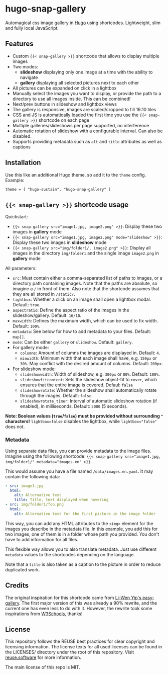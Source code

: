 <!--
  SPDX-FileCopyrightText: 2020 Max Mehl <mail@mehl.mx>
  SPDX-License-Identifier: MIT
-->

# hugo-snap-gallery

Automagical css image gallery in [Hugo](https://gohugo.io/) using shortcodes. Lightweight, slim and fully local JavaScript.

## Features

- Custom `{{< snap-gallery >}}` shortcode that allows to display multiple images
- Two modes:
  - **slideshow** displaying only one image at a time with the ability to navigate
  - **gallery** displaying all selected pictures next to each other
- All pictures can be expanded on click in a lightbox
- Manually select the images you want to display, or provide the path to a directory to use all images inside. This can be combined!
- Next/prev buttons in slideshow and lightbox views
- The gallery is responsive, images are scaled/cropped to fill 16:10 tiles
- CSS and JS is automatically loaded the first time you use the `{{< snap-gallery >}}` shortcode on each page
- Multiple galleries/slideshows per page supported, no interference
- Automatic rotation of slideshow with a configurable interval. Can also be disabled.
- Supports providing metadata such as `alt` and `title` attributes as well as captions


## Installation

Use this like an additional Hugo theme, so add it to the `theme` config. Example:

```
theme = [ "hugo-sustain", "hugo-snap-gallery" ]
```

## `{{< snap-gallery >}}` shortcode usage

Quickstart:

- `{{< snap-gallery src="image1.jpg, image2.png" >}}`: Display these two images in **gallery** mode
- `{{< snap-gallery src="image1.jpg, image2.png" mode="slideshow" >}}`: Display these two images in **slideshow** mode
- `{{< snap-gallery src="img/folder1/, image2.png" >}}`: Display all images in the directory `img/folder1` and the single image `image2.png` in **gallery** mode

All parameters:

- `src`: Must contain either a comma-separated list of paths to images, or a directory path containing images. Note that the paths are absolute, so imagine a `/` in front of them. Also note that the shortcode assumes that they are all stored in `/static/`.
- `lightbox`: Whether a click on an image shall open a lightbox modal. Default: `true`.
- `aspectratio`: Define the aspect ratio of the images in the slideshow/gallery. Default: `16/10`.
- `maxwidth`: Defines the maximum width, which can be used to fix width. Default: `100%`.
- `metadata`: See below for how to add metadata to your files. Default: `map[]`.
- `mode`: Can be either `gallery` or `slideshow`. Default: `gallery`.
- For gallery mode:
  - `columns`: Amount of columns the images are displayed in. Default: `4`.
  - `minwidth`: Minimum width that each image shall have, e.g. `150px` or `30%`. May conflict with the desired amount of columns. Default: `200px`.
- For slideshow mode:
  - `slideshowwidth`: Width of slideshow, e.g. `300px` or `80%`. Default: `100%`.
  - `slideshowfitcontent`: Sets the slideshow object-fit to `cover`, which ensures that the entire image is covered. Defaul: `false`
  - `slideshowrotate`: Whether the slideshow shall automatically rotate through the images. Default: `false`.
  - `slideshowrotate_timer`: Interval of automatic slideshow rotation (if enabled), in milliseconds. Default: `5000` (5 seconds).

**Note: Boolean values (`true`/`false`) must be provided without surrounding `"` characters!** `lightbox=false` disables the lightbox, while `lightbox="false"` does not.

### Metadata

Using separate data files, you can provide metadata to the image files. Imagine using the following shortcode: `{{< snap-gallery src="image1.jpg, img/folder1/" metadata="images.en" >}}`.

This would assume you have a file named `/data/images.en.yaml`. It may contain the following data:

```yaml
- src: image1.jpg
  html:
    alt: Alternative text
    title: Title, text displayed when hovering
- src: img/folder1/foo.png
  html:
    alt: Alternative text for the first picture in the image folder
```

This way, you can add any HTML attributes to the `<img>` element for the images you describe in the metadata file. In this example, you add this for two images, one of them is in a folder whose path you provided. You don't have to add information for all files.

This flexible way allows you to also translate metadata. Just use different `metadata` values to the shortcodes depending on the language.

Note that a `title` is also taken as a caption to the picture in order to reduce duplicated work.

## Credits

The original inspiration for this shortcode came from [Li-Wen Yip's easy-gallery](https://github.com/liwenyip/hugo-easy-gallery). The first major version of this was already a 90% rewrite, and the current one has even less to do with it. However, the rewrite took some inspirations from [W3Schools](https://www.w3schools.com/howto/howto_js_lightbox.asp), thanks!

## License

This repository follows the REUSE best practices for clear copyright and licensing information. The license texts for all used licenses can be found in the LICENSES/ directory under the root of this repository. Visit [reuse.software](https://reuse.software) for more information.

The main license of this repo is MIT.
